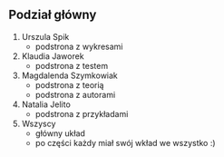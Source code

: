 ## Podział główny

1. Urszula Spik
    - podstrona z wykresami
2. Klaudia Jaworek
    - podstrona z testem
3. Magdalenda Szymkowiak
    - podstrona z teorią
    - podstrona z autorami
4. Natalia Jelito
    - podstrona z przykładami
5. Wszyscy
    - główny układ
    - po części każdy miał swój wkład we wszystko :)
